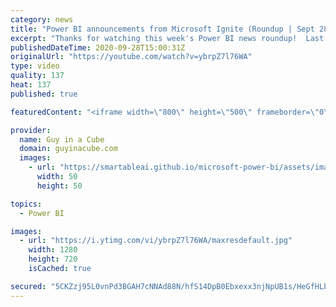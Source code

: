 ```yaml
---
category: news
title: "Power BI announcements from Microsoft Ignite (Roundup | Sept 28, 2020)"
excerpt: "Thanks for watching this week's Power BI news roundup!  Last weeks roundup: https://guyinacu.be/roundup195 Patrick's tech video: https://guyinacu.be/beforepublish Adam's tech video: https://guyinacu.be/publishtowebscary  🔴 Live Stream Replay: https://guyinacu.be/live026  📢 Become a member: https://guyinacu.be/membership"
publishedDateTime: 2020-09-28T15:00:31Z
originalUrl: "https://youtube.com/watch?v=ybrpZ7l76WA"
type: video
quality: 137
heat: 137
published: true

featuredContent: "<iframe width=\"800\" height=\"500\" frameborder=\"0\" src=\"https://www.youtube.com/embed/ybrpZ7l76WA\" allow=\"accelerometer; autoplay; encrypted-media; gyroscope; picture-in-picture\" allowfullscreen></iframe>"

provider:
  name: Guy in a Cube
  domain: guyinacube.com
  images:
    - url: "https://smartableai.github.io/microsoft-power-bi/assets/images/organizations/guyinacube.com-50x50.jpg"
      width: 50
      height: 50

topics:
  - Power BI

images:
  - url: "https://i.ytimg.com/vi/ybrpZ7l76WA/maxresdefault.jpg"
    width: 1280
    height: 720
    isCached: true

secured: "5CKZzj95L0vnPd3BGAH7cNNAd88N/hfS14DpB0Ebxexx3njNpUB1s/HeGfHLb5Z1XKO/Ys6cnOb6MlHrzteXADildJsD9gb6l7WQ6SEmTvvRgyvlBiqX173vX3GGQAPNW+im1b8YCu8bhxqiH1atvfrI7ouA5FyzdDqLjxote+gOuBlmeLaq/4VD2XI6AMuB290P3AoI1H1p5ouoKEzyBqYU1IhqxavyNyHVgOwE0OzYikTViYHXudhrjWcgCkVD75tIxzwqytfiqaTPrbnIfiS9HeSKFtvjeG0mSBHrn+8/CFRD6HcbL9uRzrZOYKDSZuKH2dxglwqlKMNppfaALd0h6USFPqmuguIYhSyiMpfzXRK2bjw583pQQJQhAM8o5E3GN5HYqLmu9PNm3gYYkpfM+9O3Oj6jCyCs2NNt5Ho=;IvKeEK39UYn+gc0Z+UwUvQ=="
---
```


